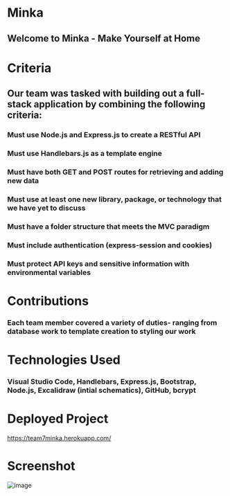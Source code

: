 # Minka
## Welcome to Minka - Make Yourself at Home 

# Criteria
## Our team was tasked with building out a full-stack application by combining the following criteria:
### Must use Node.js and Express.js to create a RESTful API
### Must use Handlebars.js as a template engine
### Must have both GET and POST routes for retrieving and adding new data
### Must use at least one new library, package, or technology that we have yet to discuss
### Must have a folder structure that meets the MVC paradigm
### Must include authentication (express-session and cookies)
### Must protect API keys and sensitive information with environmental variables

# Contributions
### Each team member covered a variety of duties- ranging from database work to template creation to styling our work

# Technologies Used
### Visual Studio Code, Handlebars, Express.js, Bootstrap, Node.js, Excalidraw (intial schematics), GitHub, bcrypt

# Deployed Project
https://team7minka.herokuapp.com/

# Screenshot
![image](https://user-images.githubusercontent.com/108553499/199635694-da895bf2-1f59-4376-b2fd-5acb79a75f9b.png)

